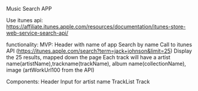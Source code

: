 Music Search APP

Use itunes api: https://affiliate.itunes.apple.com/resources/documentation/itunes-store-web-service-search-api/

functionality:
  MVP:
    Header with name of app
    Search by name
    Call to itunes API (https://itunes.apple.com/search?term=jack+johnson&limit=25)
    Display the 25 results, mapped down the page
    Each track will have a artist name(artistName),trackname(trackName), album name(collectionName), image (artWorkUrl100 from the API)



Components:
    Header
    Input for artist name
    TrackList
    Track
